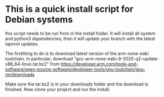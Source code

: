 # This is a quick install script for Debian systems

this script needs to be run from in the install folder. It will install all system and python3 dependencies, then it will update your branch with the latest taproot updates.

The firstthing to do is to download latest version of the arm-none-eabi toolchain.
In particular, download "gcc-arm-none-eabi-9-2020-q2-update-x86_64-linux.tar.bz2" from https://developer.arm.com/tools-and-software/open-source-software/developer-tools/gnu-toolchain/gnu-rm/downloads

Make sure the tar.bz2 is in your downloads folder and the download is finished. 
Now clone your project and run the install.